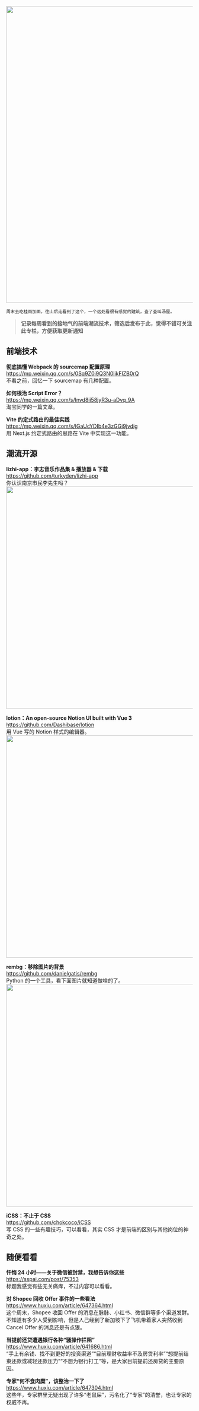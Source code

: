 <img src=https://gw.alicdn.com/imgextra/i4/O1CN01DUR4cb1zRENPDwgrX_!!6000000006710-0-tps-3460-2768.jpg width=800/>

<small>周末去吃桂雨加面，往山后走看到了这个，一个远处看很有感觉的建筑，查了查叫汤屋。</small>

> **记录每周看到的接地气的前端潮流技术，筛选后发布于此，觉得不错可关注此专栏，方便获取更新通知**

## 前端技术

**彻底搞懂 Webpack 的 sourcemap 配置原理**  
<https://mp.weixin.qq.com/s/0Sq9Z0i9Q3N0likFlZB0rQ>  
不看之前，回忆一下 sourcemap 有几种配置。

**如何根治 Script Error？**  
<https://mp.weixin.qq.com/s/lnvd8ii58jyR3u-aDvq_9A>  
淘宝同学的一篇文章。

**Vite 约定式路由的最佳实践**  
<https://mp.weixin.qq.com/s/IGaUcYDIb4e3zGGi9jvdig>  
用 Next.js 约定式路由的思路在 Vite 中实现这一功能。

## 潮流开源

**lizhi-app：李志音乐作品集 & 播放器 & 下载**  
<https://github.com/turkyden/lizhi-app>  
你认识南京市民李先生吗？  
<img src=https://gw.alicdn.com/imgextra/i1/O1CN01VVAab71YzaSgI4qy5_!!6000000003130-2-tps-3016-1742.png width=600/>

**lotion：An open-source Notion UI built with Vue 3**  
<https://github.com/Dashibase/lotion>  
用 Vue 写的 Notion 样式的编辑器。  
<img src=https://gw.alicdn.com/imgextra/i3/O1CN019LYUVg1b9K77uRLIu_!!6000000003422-2-tps-3062-1538.png width=600/>

**rembg：移除图片的背景**  
<https://github.com/danielgatis/rembg>  
Python 的一个工具，看下面图片就知道做啥的了。  
<img src=https://gw.alicdn.com/imgextra/i2/O1CN01fnn97X1CHEYkfuoEa_!!6000000000055-2-tps-1310-656.png width=600/>

**iCSS：不止于 CSS**  
<https://github.com/chokcoco/iCSS>  
写 CSS 的一些有趣技巧，可以看看，其实 CSS 才是前端的区别与其他岗位的神奇之处。

## 随便看看

**忏悔 24 小时——关于微信被封禁，我想告诉你这些**  
<https://sspai.com/post/75353>  
标题我感觉有些无关痛痒，不过内容可以看看。

**对 Shopee 回收 Offer 事件的一些看法**  
<https://www.huxiu.com/article/647364.html>  
这个周末，Shopee 收回 Offer 的消息在脉脉、小红书、微信群等多个渠道发酵。不知道有多少人受到影响，但是人己经到了新加坡下了飞机带着家人突然收到 Cancel Offer 的消息还是有点狠。

**当提前还贷遭遇银行各种“骚操作拦阻”**  
<https://www.huxiu.com/article/641686.html>  
“手上有余钱、找不到更好的投资渠道”“目前理财收益率不及房贷利率”“想提前结束还款或减轻还款压力”“不想为银行打工”等，是大家目前提前还房贷的主要原因。

**专家“何不食肉糜”，该整治一下了**  
<https://www.huxiu.com/article/647304.html>  
这些年，专家群里无疑出现了许多“老鼠屎”，污名化了“专家”的清誉，也让专家的权威不再。
